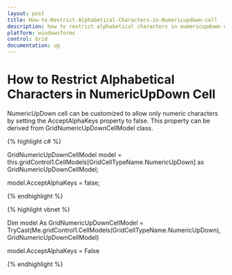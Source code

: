 ```yaml
---
layout: post
title: How-to-Restrict-Alphabetical-Characters-in-Numericupdown-cell
description: how to restrict alphabetical characters in numericupdown cell
platform: windowsforms
control: Grid
documentation: ug
---
```


# How to Restrict Alphabetical Characters in NumericUpDown Cell

NumericUpDown cell can be customized to allow only numeric characters by setting the AcceptAlphaKeys property to false. This property can be derived from GridNumericUpDownCellModel class.

{% highlight c# %}

GridNumericUpDownCellModel model = this.gridControl1.CellModels[GridCellTypeName.NumericUpDown] as GridNumericUpDownCellModel;

model.AcceptAlphaKeys = false;


{% endhighlight %}

{% highlight vbnet %}

Dim model As GridNumericUpDownCellModel = TryCast(Me.gridControl1.CellModels(GridCellTypeName.NumericUpDown), GridNumericUpDownCellModel)

model.AcceptAlphaKeys = False


{% endhighlight %}

